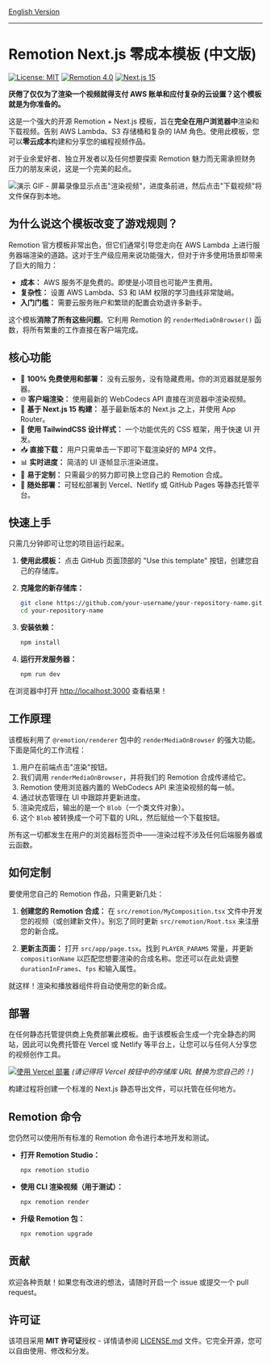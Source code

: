[English Version](README.md)

---

# Remotion Next.js 零成本模板 (中文版)

[![License: MIT](https://img.shields.io/badge/License-MIT-yellow.svg)](https://opensource.org/licenses/MIT)
[![Remotion 4.0](https://img.shields.io/badge/Remotion-4.0-blue)](https://www.remotion.dev/)
[![Next.js 15](https://img.shields.io/badge/Next.js-15-black)](https://nextjs.org/)

**厌倦了仅仅为了渲染一个视频就得支付 AWS 账单和应付复杂的云设置？这个模板就是为你准备的。**

这是一个强大的开源 Remotion + Next.js 模板，旨在**完全在用户浏览器中**渲染和下载视频。告别 AWS Lambda、S3 存储桶和复杂的 IAM 角色。使用此模板，您可以**零云成本**构建和分享您的编程视频作品。

对于业余爱好者、独立开发者以及任何想要探索 Remotion 魅力而无需承担财务压力的朋友来说，这是一个完美的起点。

![演示 GIF - 屏幕录像显示点击"渲染视频"，进度条前进，然后点击"下载视频"将文件保存到本地。]((/public/demo.gif))


## 为什么说这个模板改变了游戏规则？

Remotion 官方模板非常出色，但它们通常引导您走向在 AWS Lambda 上进行服务器端渲染的道路。这对于生产级应用来说功能强大，但对于许多使用场景却带来了巨大的阻力：

-   **成本：** AWS 服务不是免费的。即使是小项目也可能产生费用。
-   **复杂性：** 设置 AWS Lambda、S3 和 IAM 权限的学习曲线非常陡峭。
-   **入门门槛：** 需要云服务账户和繁琐的配置会劝退许多新手。

这个模板**消除了所有这些问题**。它利用 Remotion 的 `renderMediaOnBrowser()` 函数，将所有繁重的工作直接在客户端完成。

## 核心功能

-   🚀 **100% 免费使用和部署：** 没有云服务，没有隐藏费用。你的浏览器就是服务器。
-   🌐 **客户端渲染：** 使用最新的 WebCodecs API 直接在浏览器中渲染视频。
-   💨 **基于 Next.js 15 构建：** 基于最新版本的 Next.js 之上，并使用 App Router。
-   🎨 **使用 TailwindCSS 设计样式：** 一个功能优先的 CSS 框架，用于快速 UI 开发。
-   📥 **直接下载：** 用户只需单击一下即可下载渲染好的 MP4 文件。
-   📊 **实时进度：** 简洁的 UI 逐帧显示渲染进度。
-   🔧 **易于定制：** 只需最少的努力即可换上您自己的 Remotion 合成。
-   🚀 **随处部署：** 可轻松部署到 Vercel、Netlify 或 GitHub Pages 等静态托管平台。

## 快速上手
只需几分钟即可让您的项目运行起来。

1.  **使用此模板：**
    点击 GitHub 页面顶部的 "Use this template" 按钮，创建您自己的存储库。

2.  **克隆您的新存储库：**
    ```bash
    git clone https://github.com/your-username/your-repository-name.git
    cd your-repository-name
    ```

3.  **安装依赖：**
    ```bash
    npm install
    ```

4.  **运行开发服务器：**
    ```bash
    npm run dev
    ```

在浏览器中打开 [http://localhost:3000](http://localhost:3000) 查看结果！

## 工作原理

该模板利用了 `@remotion/renderer` 包中的 `renderMediaOnBrowser` 的强大功能。下面是简化的工作流程：

1.  用户在前端点击"渲染"按钮。
2.  我们调用 `renderMediaOnBrowser`，并将我们的 Remotion 合成传递给它。
3.  Remotion 使用浏览器内置的 WebCodecs API 来渲染视频的每一帧。
4.  通过状态管理在 UI 中跟踪并更新进度。
5.  渲染完成后，输出的是一个 `Blob`（一个类文件对象）。
6.  这个 `Blob` 被转换成一个可下载的 URL，然后赋给一个下载按钮。

所有这一切都发生在用户的浏览器标签页中——渲染过程不涉及任何后端服务器或云函数。

## 如何定制

要使用您自己的 Remotion 作品，只需更新几处：

1.  **创建您的 Remotion 合成：**
    在 `src/remotion/MyComposition.tsx` 文件中开发您的视频（或创建新文件）。别忘了同时更新 `src/remotion/Root.tsx` 来注册您的新合成。

2.  **更新主页面：**
    打开 `src/app/page.tsx`。找到 `PLAYER_PARAMS` 常量，并更新 `compositionName` 以匹配您想要渲染的合成名称。您还可以在此处调整 `durationInFrames`、`fps` 和输入属性。

就这样！渲染和播放器组件将自动使用您的新合成。

## 部署

在任何静态托管提供商上免费部署此模板。由于该模板会生成一个完全静态的网站，因此可以免费托管在 Vercel 或 Netlify 等平台上，让您可以与任何人分享您的视频创作工具。

[![使用 Vercel 部署](https://vercel.com/button)](https://vercel.com/new/clone?repository-url=https%3A%2F%2Fgithub.com%2Fyour-username%2Fyour-repo-name)
*(请记得将 Vercel 按钮中的存储库 URL 替换为您自己的！)*

构建过程将创建一个标准的 Next.js 静态导出文件，可以托管在任何地方。

## Remotion 命令

您仍然可以使用所有标准的 Remotion 命令进行本地开发和测试。

-   **打开 Remotion Studio：**
    ```bash
    npx remotion studio
    ```
-   **使用 CLI 渲染视频（用于测试）：**
    ```bash
    npx remotion render
    ```
-   **升级 Remotion 包：**
    ```bash
    npx remotion upgrade
    ```

## 贡献

欢迎各种贡献！如果您有改进的想法，请随时开启一个 issue 或提交一个 pull request。

## 许可证

该项目采用 **MIT 许可证**授权 - 详情请参阅 [LICENSE.md](LICENSE.md) 文件。它完全开源，您可以自由使用、修改和分发。 